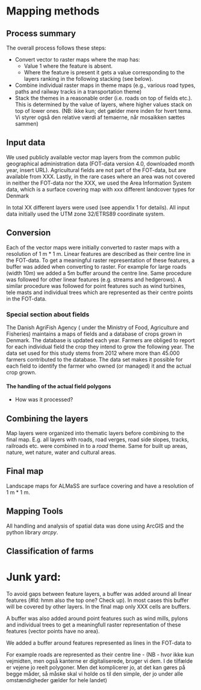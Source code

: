# Mapping methods

## Process summary
The overall process follows these steps:
+ Convert vector to raster maps where the map has:
    * Value 1 where the feature is absent.
    * Where the feature is present it gets a value corresponding to the layers ranking in the following stacking (see below).
+ Combine individual raster maps in theme maps (e.g., various road types, paths and railway tracks in a transportation theme)
+ Stack the themes in a reasonable order (i.e. roads on top of fields etc.). This is determined by the value of layers, where higher values stack on top of lower ones.  (NB: ikke kun; det gælder mere inden for hvert tema. Vi styrer også den relative værdi af temaerne, når mosaikken sættes sammen)


## Input data
We used publicly available vector map layers from the common public geographical administration data (FOT-data version 4.0, downloaded month year, insert URL). Agricultural fields are not part of the FOT-data, but are available from XXX. Lastly, in the rare cases where an area was not covered in neither the FOT-data nor the XXX, we used the Area Information System data, which is a surface covering map with xxx different landcover types for Denmark

In total XX different layers were used (see appendix 1 for details). All input data  initially used the UTM zone 32/ETRS89 coordinate system.

## Conversion
Each of the vector maps were initially converted to raster maps with a resolution of 1 m * 1 m. 
Linear features are described as their centre line in the FOT-data. To get a meaningful raster representation of these features, a buffer was added when converting to raster. For example for large roads (width 10m) we added a 5m buffer around the centre line. Same procedure was followed for other linear features (e.g. streams and hedgerows). A similar procedure was followed for  point features such as wind turbines, tele masts and individual trees which are represented as their centre points in the FOT-data.





### Special section about fields
The Danish AgriFish Agency ( under the Ministry of Food, Agriculture and Fisheries) maintains a maps of fields and a database of crops grown in Denmark. The database is updated each year. Farmers are obliged to report for each individual field the crop they intend to grow the following year. The data set used for this study stems from 2012 where more than 45.000 farmers contributed to the database. The data set makes it possible for each field to identify the farmer who owned (or managed) it and the actual crop grown.

#### The handling of the actual field polygons
+ How was it processed?


## Combining the layers
Map layers were organized into thematic layers before combining to the final map. E.g. all layers with roads, road verges, road side slopes, tracks, railroads etc. were combined in to a *road* theme. Same for built up areas, nature, wet nature, water and cultural areas. 

## Final map
Landscape maps for ALMaSS are surface covering and have a resolution of 1 m * 1 m. 

## Mapping Tools
All handling and analysis of spatial data was done using ArcGIS and the python library *arcpy*. 

## Classification of farms



# Junk yard:

To avoid gaps between feature layers, a buffer was added around all linear features (#ld: hmm also the top one? Check up). In most cases this buffer will be covered by other layers. In the final map only XXX cells are buffers. 

A buffer was also added around point features such as wind mills, pylons and individual trees to get a meaningfull raster representation of these features (vector points have no area).

We added a buffer around features represented as lines in the FOT-data to  

For example roads are represented as their centre line - (NB - hvor ikke kun vejmidten, men også kanterne er digitaliserede, bruger vi dem. I de tilfælde er vejene jo reelt polygoner. Men det komplicerer jo, at det kan gøres på begge måder, så måske skal vi holde os til den simple, der jo under alle omstændigheder gælder for hele landet)
